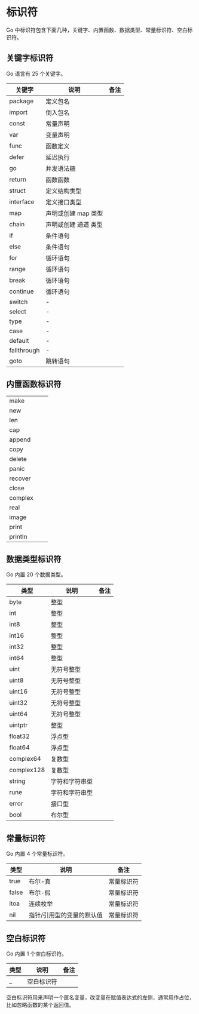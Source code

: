 # 标识符

Go 中标识符包含下面几种，关键字、内置函数、数据类型、常量标识符、空白标识符。



## 关键字标识符

Go 语言有 25 个关键字。

| 关键字         | 说明           | 备注  |
| ----------- | ------------ | --- |
| package     | 定义包名         |     |
| import      | 倒入包名         |     |
| const       | 常量声明         |     |
| var         | 变量声明         |     |
| func        | 函数定义         |     |
| defer       | 延迟执行         |     |
| go          | 并发语法糖        |     |
| return      | 函数函数         |     |
| struct      | 定义结构类型       |     |
| interface   | 定义接口类型       |     |
| map         | 声明或创建 map 类型 |     |
| chain       | 声明或创建 通道 类型  |     |
| if          | 条件语句         |     |
| else        | 条件语句         |     |
| for         | 循环语句         |     |
| range       | 循环语句         |     |
| break       | 循环语句         |     |
| continue    | 循环语句         |     |
| switch      | -            |     |
| select      | -            |     |
| type        | -            |     |
| case        | -            |     |
| default     | -            |     |
| fallthrough | -            |     |
| goto        | 跳转语句         |     |



## 内置函数标识符

|         |     |     |
| ------- | --- | --- |
| make    |     |     |
| new     |     |     |
| len     |     |     |
| cap     |     |     |
| append  |     |     |
| copy    |     |     |
| delete  |     |     |
| panic   |     |     |
| recover |     |     |
| close   |     |     |
| complex |     |     |
| real    |     |     |
| image   |     |     |
| print   |     |     |
| println |     |     |



## 数据类型标识符

Go 内置 20 个数据类型。

| 类型         | 说明      | 备注  |
| ---------- | ------- | --- |
| byte       | 整型      |     |
| int        | 整型      |     |
| int8       | 整型      |     |
| int16      | 整型      |     |
| int32      | 整型      |     |
| int64      | 整型      |     |
| uint       | 无符号整型   |     |
| uint8      | 无符号整型   |     |
| uint16     | 无符号整型   |     |
| uint32     | 无符号整型   |     |
| uint64     | 无符号整型   |     |
| uintptr    | 整型      |     |
| float32    | 浮点型     |     |
| float64    | 浮点型     |     |
| complex64  | 复数型     |     |
| complex128 | 复数型     |     |
| string     | 字符和字符串型 |     |
| rune       | 字符和字符串型 |     |
| error      | 接口型     |     |
| bool       | 布尔型     |     |

## 常量标识符

Go 内置 4 个常量标识符。

| 类型    | 说明            | 备注    |
| ----- | ------------- | ----- |
| true  | 布尔-真          | 常量标识符 |
| false | 布尔-假          | 常量标识符 |
| itoa  | 连续枚举          | 常量标识符 |
| nil   | 指针/引用型的变量的默认值 | 常量标识符 |

## 空白标识符

Go 内置 1 个空白标识符。

| 类型  | 说明    | 备注  |
| --- | ----- | --- |
| _   | 空白标识符 |     |

空白标识符用来声明一个匿名变量，改变量在赋值表达式的左侧，通常用作占位，比如忽略函数的某个返回值。
